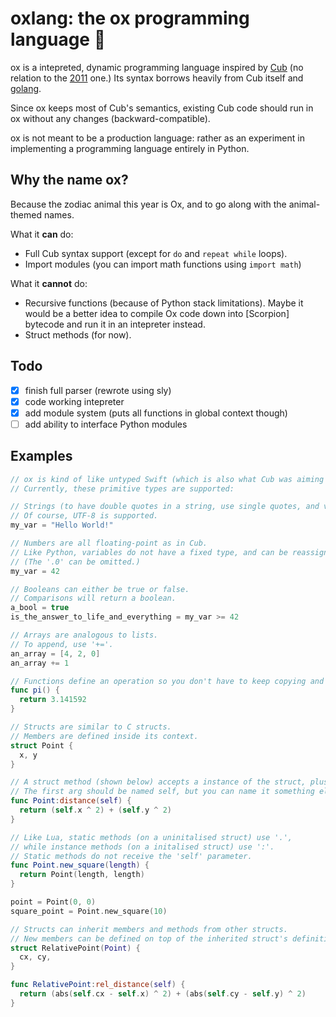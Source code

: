 # oxlang: the ox programming language 🐂

ox is a intepreted, dynamic programming language inspired by [Cub] (no relation to the [2011] one.)
Its syntax borrows heavily from Cub itself and [golang].

Since ox keeps most of Cub's semantics, existing Cub code should run in ox without any changes (backward-compatible).

ox is not meant to be a production language: rather as an experiment in implementing a programming language entirely in Python.

## Why the name ox?

Because the zodiac animal this year is Ox, and to go along with the animal-themed names.

What it **can** do:

* Full Cub syntax support (except for `do` and `repeat while` loops).
* Import modules (you can import math functions using `import math`)

What it **cannot** do:

* Recursive functions (because of Python stack limitations).
  Maybe it would be a better idea to compile Ox code down into [Scorpion] bytecode and run it in an intepreter instead.
* Struct methods (for now).

## Todo

- [x] finish full parser (rewrote using sly)
- [x] code working intepreter 
- [x] add module system (puts all functions in global context though)
- [ ] add ability to interface Python modules

## Examples

```swift
// ox is kind of like untyped Swift (which is also what Cub was aiming for).
// Currently, these primitive types are supported:

// Strings (to have double quotes in a string, use single quotes, and vice versa.)
// Of course, UTF-8 is supported.
my_var = "Hello World!"

// Numbers are all floating-point as in Cub.
// Like Python, variables do not have a fixed type, and can be reassigned.
// (The '.0' can be omitted.)
my_var = 42

// Booleans can either be true or false.
// Comparisons will return a boolean.
a_bool = true
is_the_answer_to_life_and_everything = my_var >= 42

// Arrays are analogous to lists.
// To append, use '+='.
an_array = [4, 2, 0]
an_array += 1

// Functions define an operation so you don't have to keep copying and pasting the same section of code.
func pi() {
  return 3.141592
}

// Structs are similar to C structs.
// Members are defined inside its context.
struct Point {
  x, y
}

// A struct method (shown below) accepts a instance of the struct, plus any other parameter.
// The first arg should be named self, but you can name it something else.
func Point:distance(self) {
  return (self.x ^ 2) + (self.y ^ 2)
}

// Like Lua, static methods (on a uninitalised struct) use '.',
// while instance methods (on a initalised struct) use ':'.
// Static methods do not receive the 'self' parameter.
func Point.new_square(length) {
  return Point(length, length)
}

point = Point(0, 0)
square_point = Point.new_square(10)

// Structs can inherit members and methods from other structs.
// New members can be defined on top of the inherited struct's definition.
struct RelativePoint(Point) {
  cx, cy,
}

func RelativePoint:rel_distance(self) {
  return (abs(self.cx - self.x) ^ 2) + (abs(self.cy - self.y) ^ 2)
}
```

[2011]: https://en.wikipedia.org/wiki/Ox_(programming_language)
[Cub]: https://github.com/louisdh/cub
[golang]: https://golang.org
